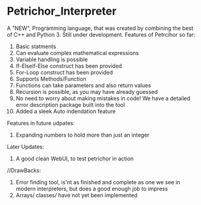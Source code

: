 # Petrichor_Interpreter
A "NEW", Programming language, that was created by combining the best of C++ and Python 3. 
Still under development. Features of Petrcihor so far:
1. Basic statments
2. Can evaluate complex mathematical expressions
3. Variable handling is possible
4. If-Elseif-Else construct has been provided
5. For-Loop construct has been provided
6. Supports Methods/Function
7. Functions can take parameters and also return values
8. Recursion is possible, as you may have already guessed
9. No need to worry about making mistakes in code! We have a detailed error description 
  package built into the tool
10. Added a sleek Auto indendation feature

Features in future udpates:
1. Expanding numbers to hold more than just an integer

Later Updates:
1. A good clean WebUI, to test petrichor in action

//DrawBacks:
1. Error finding tool, is'nt as finished and complete as one we see in modern 
  interpreters, but does a good enough job to impress
2. Arrays/ classes/ have not yet been implemented
